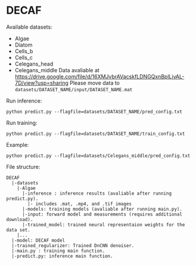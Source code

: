 # DECAF

Available datasets:
- Algae
- Diatom
- Cells_b
- Cells_c
- Celegans_head
- Celegans_middle
Data avaliable at https://drive.google.com/file/d/16XMJvbrAVacskfLDNGQxnBplLjvAL-7D/view?usp=sharing
Please move data to ```datasets/DATASET_NAME/input/DATASET_NAME.mat```

Run inference:
```
python predict.py --flagfile=datasets/DATASET_NAME/pred_config.txt
```

Run training:
```
python predict.py --flagfile=datasets/DATASET_NAME/train_config.txt
```

Example:
```
python predict.py --flagfile=datasets/Celegans_middle/pred_config.txt
```

File structure:
```
DECAF
  |-datasets
    |-Algae
	  |-inference : inference results (avaliable after running predict.py).
		|- includes .mat, .mp4, and .tif images
	  |-models: training models (avaliable after running main.py).
	  |-input: forward model and measurements (requires additional download).
	  |-trained_model: trained neural representaion weights for the data set.
    |...
  |-model: DECAF model
  |-trained_regularizer: Trained DnCNN denoiser.
  |-main.py : training main function.
  |-predict.py: inference main function.
```